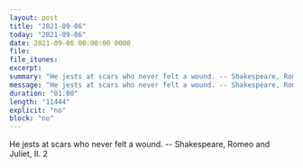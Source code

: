 ```yaml
---
layout: post
title: "2021-09-06"
today: "2021-09-06"
date: 2021-09-06 00:00:00 0000
file:
file_itunes:
excerpt:
summary: "He jests at scars who never felt a wound. -- Shakespeare, Romeo and Juliet, II. 2 "
message: "He jests at scars who never felt a wound. -- Shakespeare, Romeo and Juliet, II. 2 "
duration: "01:00"
length: "11444"
explicit: "no"
block: "no"
---
```

He jests at scars who never felt a wound. -- Shakespeare, Romeo and Juliet, II. 2 

